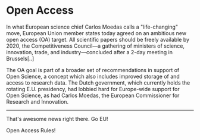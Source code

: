 # Open Access

In what European science chief Carlos Moedas calls a "life-changing"
move, European Union member states today agreed on an ambitious new
open access (OA) target. All scientific papers should be freely
available by 2020, the Competitiveness Council—a gathering of
ministers of science, innovation, trade, and industry—concluded after
a 2-day meeting in Brussels[..]

The OA goal is part of a broader set of recommendations in support of
Open Science, a concept which also includes improved storage of and
access to research data. The Dutch government, which currently holds
the rotating E.U. presidency, had lobbied hard for Europe-wide support
for Open Science, as had Carlos Moedas, the European Commissioner for
Research and Innovation.

---

That's awesome news right there. Go EU!

Open Access Rules!














